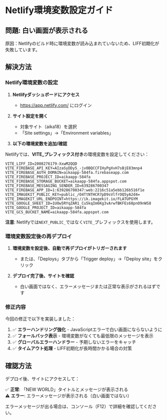 # Netlify環境変数設定ガイド

## 問題: 白い画面が表示される

原因：Netlifyのビルド時に環境変数が読み込まれていないため、LIFF初期化が失敗しています。

## 解決方法

### Netlify環境変数の設定

1. **Netlifyダッシュボードにアクセス**
   - https://app.netlify.com/ にログイン

2. **サイト設定を開く**
   - 対象サイト（aika18）を選択
   - 「Site settings」→「Environment variables」

3. **以下の環境変数を追加/確認**

Netlifyでは、**VITE_プレフィックス付き**の環境変数を設定してください：

```
VITE_LIFF_ID=2008276179-XxwM2QQD
VITE_FIREBASE_API_KEY=AIzaSyDDy5_-jv0BQCCFIHyPgXvH7sBjE83mnp4
VITE_FIREBASE_AUTH_DOMAIN=aikaapp-584fa.firebaseapp.com
VITE_FIREBASE_PROJECT_ID=aikaapp-584fa
VITE_FIREBASE_STORAGE_BUCKET=aikaapp-584fa.appspot.com
VITE_FIREBASE_MESSAGING_SENDER_ID=639286700347
VITE_FIREBASE_APP_ID=1:639286700347:web:2216c51a5ebb126b516f1e
VITE_IMAGEKIT_PUBLIC_KEY=public_/O4TtNTHCR7pD9sVlfrOQ5yA2d4=
VITE_IMAGEKIT_URL_ENDPOINT=https://ik.imagekit.io/FLATUPGYM
VITE_GOOGLE_SHEET_ID=1UOw5RYqZAR1_Cu5kqIm6Kg3vArwfBKFEs68pnO9nWS8
VITE_GOOGLE_PROJECT_ID=aikaapp-584fa
VITE_GCS_BUCKET_NAME=aikaapp-584fa.appspot.com
```

**注意**: Netlifyでは`NEXT_PUBLIC_`ではなく`VITE_`プレフィックスを使用します。

### 環境変数設定後の再デプロイ

1. **環境変数を設定後、自動で再デプロイがトリガーされます**
   - または、「Deploys」タブから「Trigger deploy」→「Deploy site」をクリック

2. **デプロイ完了後、サイトを確認**
   - 白い画面ではなく、エラーメッセージまたは正常な表示がされるはずです

### 修正内容

今回の修正で以下を実装しました：

1. ✅ **エラーハンドリング強化** - JavaScriptエラーで白い画面にならないように
2. ✅ **フォールバック表示** - 環境変数がなくても最低限のメッセージを表示
3. ✅ **グローバルエラーハンドラー** - 予期しないエラーをキャッチ
4. ✅ **タイムアウト処理** - LIFF初期化が長時間かかる場合の対策

## 確認方法

デプロイ後、サイトにアクセスして：

✅ **正常**: 「NEW WORLD」タイトルとメッセージが表示される  
⚠️ **エラー**: エラーメッセージが表示される（白い画面ではない）

エラーメッセージが出る場合は、コンソール（F12）で詳細を確認してください。

